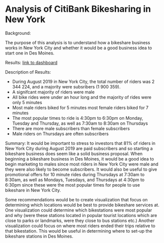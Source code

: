 # Analysis of CitiBank Bikesharing in New York

Background:

The purpose of this analysis is to understand how a bikeshare business works in New York City and whether it would be a good business idea to start one in Des Moines. 

Results:
[link to dashboard](https://public.tableau.com/views/Challenge14_16367648008540/GenderofRiders?:language=en-US&publish=yes&:display_count=n&:origin=viz_share_link)

Description of Results:
- During August 2019 in New York City, the total number of riders was 2 344 224, and a majority were subsribers (1 900 359).
- A signifcant majority of riders were male
- All bike rides were under an hour long and the majority of rides were only 5 minutes
- Most male riders biked for 5 minutes most female riders biked for 7 minutes
- The most popular times to ride is 4:30pm to 6:30pm on Monday, Tuesday and Thursday, as well as 7:30am to 8:30am on Thursdays
- There are more male subscribers than female subscribers
- Male riders on Thursdays are often subscribers

Summary: It would be important to stress to investors that 81% of riders in New York City during August 2019 are paid subscribers and so starting a bikeshare business does seem like a solid business proposal. When beginning a bikeshare business in Des Moines, it would be a good idea to begin marketing to males since most riders in New York City were male and they were also likely to become subscribers. It would also be useful to give promotional offers for 10 minute rides during Thursdays at 7:30am to 8:30am, as well as Mondays, Tuesdays, and Thursdays at 4:30pm to 6:30pm since these were the most popular times for people to use bikeshare in New York City. 

Some recommendations would be to create visualization that focus on determining which locations would be best to provide bikeshare services at. One visualization could determine which bikestations were most popular and why (were these stations located in popular tourist locations which are close to parks or landmarks, were they close to bus stations etc.) Another visualization could focus on where most riders ended their trips relative to that bikestation. This would be useful in determining where to set-up the bikeshare stations in Des Moines.

